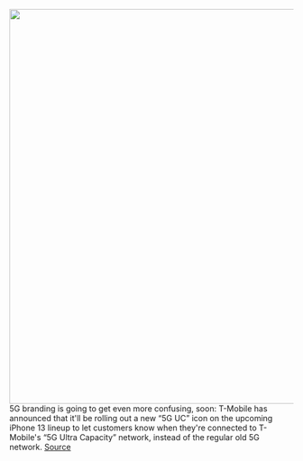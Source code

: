 <img src='https://cdn.vox-cdn.com/thumbor/3jud-J7KesAM1IkVmLsUalrWMdM=/0x0:934x660/1200x800/filters:focal(393x256:541x404)/cdn.vox-cdn.com/uploads/chorus_image/image/69860860/Screen_Shot_2021_09_15_at_8.24.46_AM.0.png' width='700px' /><br/>
5G branding is going to get even more confusing, soon: T-Mobile has announced that it'll be rolling out a new “5G UC” icon on the upcoming iPhone 13 lineup to let customers know when they're connected to T-Mobile's “5G Ultra Capacity” network, instead of the regular old 5G network.
<a href='https://www.theverge.com/2021/9/15/22675255/tmobile-5g-uc-icon-iphone'> Source <a/>